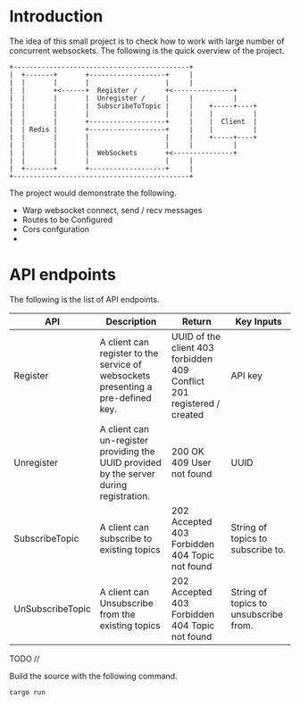 # Introduction
The idea of this small project is to check how to work with large number of concurrent websockets. The following is the quick overview of the project.

```
+--------------------------------------------+
|  +-------+       +-------------------+     |
|  |       |       |                   |     |
|  |       +<------+  Register /       +<---------------+
|  |       |       |  Unregister /     |     |          |
|  |       |       |  SubscribeToTopic |     |    +-----+----+
|  |       |       |                   |     |    |          |
|  |       |       +-------------------+     |    |  Client  |
|  | Redis |       +-------------------+     |    |          |
|  |       |       |                   |     |    +-----+----+
|  |       |       |                   |     |          |
|  |       |       |  WebSockets       +<---------------+
|  |       |       |                   |     |
|  +-------+       +-------------------+     |
+--------------------------------------------+
```

The project would demonstrate the following.
- Warp websocket connect, send / recv messages
- Routes to be Configured
- Cors confguration
- 

# API endpoints

The following is the list of API endpoints.

| API              | Description                                                                             | Return                                                                 | Key Inputs                             |
|------------------|-----------------------------------------------------------------------------------------|------------------------------------------------------------------------|----------------------------------------|
| Register         | A client can register to the service of websockets presenting a pre-defined key.        | UUID of the client 403 forbidden 409 Conflict 201 registered / created | API key                                |
| Unregister       | A client can un-register providing the UUID provided by the server during registration. | 200 OK 409 User not found                                              | UUID                                   |
| SubscribeTopic   | A client can subscribe to existing topics                                               | 202 Accepted 403 Forbidden 404 Topic not found                         | String of topics  to subscribe to.     |
| UnSubscribeTopic | A client can Unsubscribe from the existing topics                                       | 202 Accepted 403 Forbidden 404 Topic not found                         | String of topics  to unsubscribe from. |

TODO //

Build the source with the following command.
```
cargo run
```
